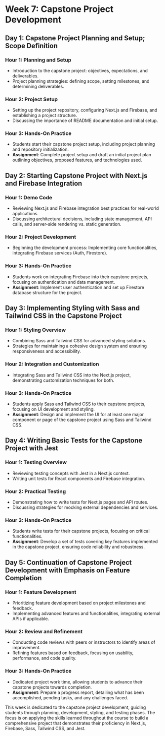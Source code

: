 # Week 7: Capstone Project Development

## Day 1: Capstone Project Planning and Setup; Scope Definition

### Hour 1: Planning and Setup

- Introduction to the capstone project: objectives, expectations, and deliverables.
- Project planning strategies: defining scope, setting milestones, and determining deliverables.

### Hour 2: Project Setup

- Setting up the project repository, configuring Next.js and Firebase, and establishing a project structure.
- Discussing the importance of README documentation and initial setup.

### Hour 3: Hands-On Practice

- Students start their capstone project setup, including project planning and repository initialization.
- **Assignment**: Complete project setup and draft an initial project plan outlining objectives, proposed features, and technologies used.

## Day 2: Starting Capstone Project with Next.js and Firebase Integration

### Hour 1: Demo Code

- Reviewing Next.js and Firebase integration best practices for real-world applications.
- Discussing architectural decisions, including state management, API calls, and server-side rendering vs. static generation.

### Hour 2: Project Development

- Beginning the development process: Implementing core functionalities, integrating Firebase services (Auth, Firestore).

### Hour 3: Hands-On Practice

- Students work on integrating Firebase into their capstone projects, focusing on authentication and data management.
- **Assignment**: Implement user authentication and set up Firestore database structure for the project.

## Day 3: Implementing Styling with Sass and Tailwind CSS in the Capstone Project

### Hour 1: Styling Overview

- Combining Sass and Tailwind CSS for advanced styling solutions.
- Strategies for maintaining a cohesive design system and ensuring responsiveness and accessibility.

### Hour 2: Integration and Customization

- Integrating Sass and Tailwind CSS into the Next.js project, demonstrating customization techniques for both.

### Hour 3: Hands-On Practice

- Students apply Sass and Tailwind CSS to their capstone projects, focusing on UI development and styling.
- **Assignment**: Design and implement the UI for at least one major component or page of the capstone project using Sass and Tailwind CSS.

## Day 4: Writing Basic Tests for the Capstone Project with Jest

### Hour 1: Testing Overview

- Reviewing testing concepts with Jest in a Next.js context.
- Writing unit tests for React components and Firebase integration.

### Hour 2: Practical Testing

- Demonstrating how to write tests for Next.js pages and API routes.
- Discussing strategies for mocking external dependencies and services.

### Hour 3: Hands-On Practice

- Students write tests for their capstone projects, focusing on critical functionalities.
- **Assignment**: Develop a set of tests covering key features implemented in the capstone project, ensuring code reliability and robustness.

## Day 5: Continuation of Capstone Project Development with Emphasis on Feature Completion

### Hour 1: Feature Development

- Prioritizing feature development based on project milestones and feedback.
- Implementing advanced features and functionalities, integrating external APIs if applicable.

### Hour 2: Review and Refinement

- Conducting code reviews with peers or instructors to identify areas of improvement.
- Refining features based on feedback, focusing on usability, performance, and code quality.

### Hour 3: Hands-On Practice

- Dedicated project work time, allowing students to advance their capstone projects towards completion.
- **Assignment**: Prepare a progress report, detailing what has been accomplished, pending tasks, and any challenges faced.

This week is dedicated to the capstone project development, guiding students through planning, development, styling, and testing phases. The focus is on applying the skills learned throughout the course to build a comprehensive project that demonstrates their proficiency in Next.js, Firebase, Sass, Tailwind CSS, and Jest.
